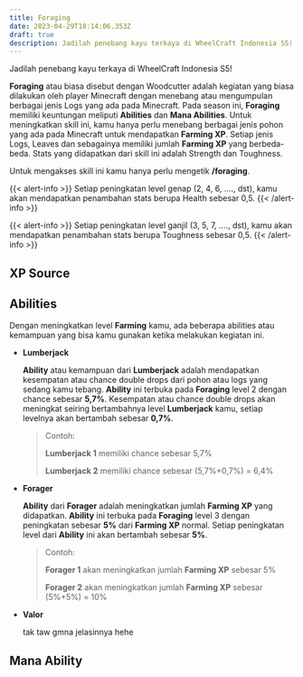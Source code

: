 ```yaml
---
title: Foraging
date: 2023-04-29T18:14:06.353Z
draft: true
description: Jadilah penebang kayu terkaya di WheelCraft Indonesia S5!
---
```

Jadilah penebang kayu terkaya di WheelCraft Indonesia S5!

**Foraging** atau biasa disebut dengan Woodcutter adalah kegiatan yang biasa dilakukan oleh player Minecraft dengan menebang atau mengumpulan berbagai jenis Logs yang ada pada Minecraft. Pada season ini, **Foraging** memiliki keuntungan meliputi **Abilities** dan **Mana Abilities**. Untuk meningkatkan skill ini, kamu hanya perlu menebang berbagai jenis pohon yang ada pada Minecraft untuk mendapatkan **Farming XP**. Setiap jenis Logs, Leaves dan sebagainya memiliki jumlah **Farming XP** yang berbeda-beda. Stats yang didapatkan dari skill ini adalah Strength dan Toughness.

Untuk mengakses skill ini kamu hanya perlu mengetik **/foraging**.

{{< alert-info >}} Setiap peningkatan level genap (2, 4, 6, ...., dst), kamu akan mendapatkan penambahan stats berupa Health sebesar 0,5. {{< /alert-info >}}

{{< alert-info >}} Setiap peningkatan level ganjil (3, 5, 7, ...., dst), kamu akan mendapatkan penambahan stats berupa Toughness sebesar 0,5. {{< /alert-info >}}

## XP Source

## Abilities

Dengan meningkatkan level **Farming** kamu, ada beberapa abilities atau kemampuan yang bisa kamu gunakan ketika melakukan kegiatan ini.

* **Lumberjack**

  **Ability** atau kemampuan dari **Lumberjack** adalah mendapatkan kesempatan atau chance double drops dari pohon atau logs yang sedang kamu tebang. **Ability** ini terbuka pada **Foraging** level 2 dengan chance sebesar **5,7%**. Kesempatan atau chance double drops akan meningkat seiring bertambahnya level **Lumberjack** kamu, setiap levelnya akan bertambah sebesar **0,7%**. 

  > Contoh:
  >
  > **Lumberjack 1** memiliki chance sebesar 5,7%
  >
  > **Lumberjack 2** memiliki chance sebesar (5,7%+0,7%) = 6,4%
* **Forager**

  **Ability** dari **Forager** adalah meningkatkan jumlah **Farming XP** yang didapatkan. **Ability** ini terbuka pada **Foraging** level 3 dengan peningkatan sebesar **5%** dari **Farming XP** normal. Setiap peningkatan level dari **Ability** ini akan bertambah sebesar **5%**.

  > Contoh:
  >
  > **Forager 1** akan meningkatkan jumlah **Farming XP** sebesar 5%
  >
  > **Forager 2** akan meningkatkan jumlah **Farming XP** sebesar (5%+5%) = 10%
* **Valor**

  tak taw gmna jelasinnya hehe

## Mana Ability